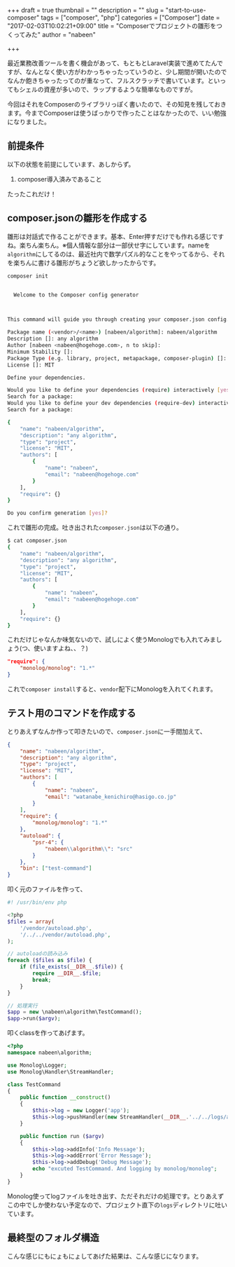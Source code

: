 +++
draft = true
thumbnail = ""
description = ""
slug = "start-to-use-composer"
tags = ["composer", "php"]
categories = ["Composer"]
date = "2017-02-03T10:02:21+09:00"
title = "Composerでプロジェクトの雛形をつくってみた"
author = "nabeen"

+++

最近業務改善ツールを書く機会があって、もともとLaravel実装で進めてたんですが、なんとなく使い方がわかっちゃったっていうのと、少し期間が開いたのでなんか飽きちゃったってのが重なって、フルスクラッチで書いています。といってもシェルの資産が多いので、ラップするような簡単なものですが。

今回はそれをComposerのライブラリっぽく書いたので、その知見を残しておきます。今までComposerは使うばっかりで作ったことはなかったので、いい勉強になりました。

## 前提条件
以下の状態を前提にしています、あしからず。

1. composer導入済みであること

たったこれだけ！

## composer.jsonの雛形を作成する
雛形は対話式で作ることができます。基本、Enter押すだけでも作れる感じですね。楽ちん楽ちん。※個人情報な部分は一部伏せ字にしています。nameを`algorithm`にしてるのは、最近社内で数学パズル的なことをやってるから、それを楽ちんに書ける雛形がちょうど欲しかったからです。

```bash
composer init


  Welcome to the Composer config generator



This command will guide you through creating your composer.json config.

Package name (<vendor>/<name>) [nabeen/algorithm]: nabeen/algorithm
Description []: any algorithm
Author [nabeen <nabeen@hogehoge.com>, n to skip]:
Minimum Stability []:
Package Type (e.g. library, project, metapackage, composer-plugin) []: project
License []: MIT

Define your dependencies.

Would you like to define your dependencies (require) interactively [yes]?
Search for a package:
Would you like to define your dev dependencies (require-dev) interactively [yes]?
Search for a package:

{
    "name": "nabeen/algorithm",
    "description": "any algorithm",
    "type": "project",
    "license": "MIT",
    "authors": [
        {
            "name": "nabeen",
            "email": "nabeen@hogehoge.com"
        }
    ],
    "require": {}
}

Do you confirm generation [yes]?
```

これで雛形の完成。吐き出された`composer.json`は以下の通り。

```bash
$ cat composer.json
{
    "name": "nabeen/algorithm",
    "description": "any algorithm",
    "type": "project",
    "license": "MIT",
    "authors": [
        {
            "name": "nabeen",
            "email": "nabeen@hogehoge.com"
        }
    ],
    "require": {}
}
```

これだけじゃなんか味気ないので、試しによく使うMonologでも入れてみましょう(つ、使いますよね、、？)

```json
"require": {
    "monolog/monolog": "1.*"
}
```

これで`composer install`すると、`vendor`配下にMonologを入れてくれます。

## テスト用のコマンドを作成する
とりあえずなんか作って叩きたいので、`composer.json`に一手間加えて、

```json
{
    "name": "nabeen/algorithm",
    "description": "any algorithm",
    "type": "project",
    "license": "MIT",
    "authors": [
        {
            "name": "nabeen",
            "email": "watanabe_kenichiro@hasigo.co.jp"
        }
    ],
    "require": {
    	"monolog/monolog": "1.*"
    },
    "autoload": {
        "psr-4": {
            "nabeen\\algorithm\\": "src"
        }
    },
    "bin": ["test-command"]
}
```

叩く元のファイルを作って、

```php
#! /usr/bin/env php

<?php
$files = array(
    '/vendor/autoload.php',
    '/../../vendor/autoload.php',
);

// autoloadの読み込み
foreach ($files as $file) {
    if (file_exists(__DIR__.$file)) {
        require __DIR__.$file;
        break;
    }
}

// 処理実行
$app = new \nabeen\algorithm\TestCommand();
$app->run($argv);

```

叩くclassを作ってあげます。

```php
<?php
namespace nabeen\algorithm;

use Monolog\Logger;
use Monolog\Handler\StreamHandler;

class TestCommand
{
    public function __construct()
    {
        $this->log = new Logger('app');
        $this->log->pushHandler(new StreamHandler(__DIR__.'../../logs/app.log', Logger::DEBUG));
    }

    public function run ($argv)
    {
        $this->log->addInfo('Info Message');
        $this->log->addError('Error Message');
        $this->log->addDebug('Debug Message');
        echo "excuted TestCommand. And logging by monolog/monolog";
    }
}
```

Monolog使ってlogファイルを吐き出す、ただそれだけの処理です。とりあえずこの中でしか使わない予定なので、プロジェクト直下の`logs`ディレクトリに吐いています。

## 最終型のフォルダ構造
こんな感じにもにょもにょしてあげた結果は、こんな感じになります。
